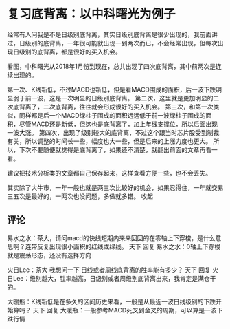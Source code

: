 # 复习底背离：以中科曙光为例子
[url]: (以中科曙光为例)

经常有人问我是不是日级别底背离，其实日级别底背离是很少出现的，我前面讲过，日级别的底背离，一年很可能就出现一到两次而已，不会经常出现，但每次出现日级别的底背离，都是很好的买入机会。

看图，中科曙光从2018年1月份到现在，总共出现了四次底背离，其中前两次是连续出现的。

第一次、K线新低，不过MACD也新低，但是看MACD围成的面积，后一波下跌明显弱于前一波，这是一次明显的日级别底背离。
第二次，这里就是更加明显的二次底背离了，二次底背离，往往就会形成很好的买入机会。
第三次，和第一次类似，同样都是后一个MACD绿柱子围成的面积远远低于前一波绿柱子围成的面积，尽管MACD还是新低，但这也是底背离了，加上年线支撑位，所以后面出现一波大涨。
第四次，出现了级别较大的底背离，不过这个跟当时芯片股受到制裁有关，所以调整的时间长一些，幅度也大一些，但是后来的上涨力度也更大。
所以，下次不要随便就觉得是底背离了，如果还不清楚，就翻出前面的文章再看一看。

建议把技术分析类的文章都自己保存起来，这样查看方便一些，也不会丢失。

其实除了大牛市，一年一般也就是两三次比较好的机会，如果忍得住，一年就交易三五次是最好的，一两次也没问题，多做就多错。
收起


## 评论
易水之水：茶大，请问macd的快线短期内来来回回的在零轴上下穿梭，是什么意思啊？连带反复出现很小面积的红线或绿线。
天下 回复 易水之水：0轴上下穿梭就是震荡形态，还没有选择方向

火日Lee：茶大 我想问一下  日线或者周线底背离的胜率能有多少？
天下 回复 火日Lee：级别越大，胜率越高，日级别或者周级别底背离出来，我肯定是满仓干的。

大暖瓶：K线新低是在多久的区间历史来看，一般是从最近一波日线级别的下跌开始算吗？
天下 回复 大暖瓶：一般参考MACD死叉到金叉的周期，可以算是一波下跌行情